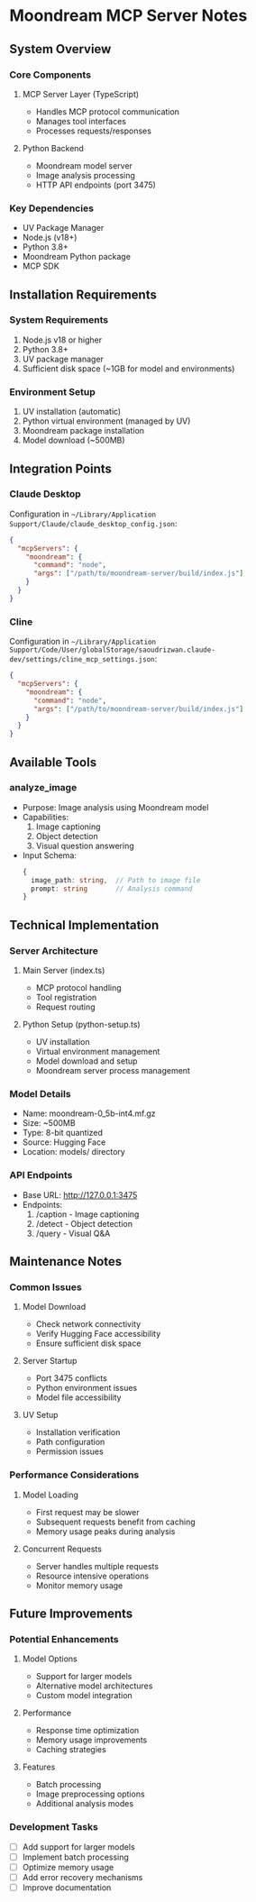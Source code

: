 # Moondream MCP Server Notes

## System Overview

### Core Components
1. MCP Server Layer (TypeScript)
   - Handles MCP protocol communication
   - Manages tool interfaces
   - Processes requests/responses

2. Python Backend
   - Moondream model server
   - Image analysis processing
   - HTTP API endpoints (port 3475)

### Key Dependencies
- UV Package Manager
- Node.js (v18+)
- Python 3.8+
- Moondream Python package
- MCP SDK

## Installation Requirements

### System Requirements
1. Node.js v18 or higher
2. Python 3.8+
3. UV package manager
4. Sufficient disk space (~1GB for model and environments)

### Environment Setup
1. UV installation (automatic)
2. Python virtual environment (managed by UV)
3. Moondream package installation
4. Model download (~500MB)

## Integration Points

### Claude Desktop
Configuration in `~/Library/Application Support/Claude/claude_desktop_config.json`:
```json
{
  "mcpServers": {
    "moondream": {
      "command": "node",
      "args": ["/path/to/moondream-server/build/index.js"]
    }
  }
}
```

### Cline
Configuration in `~/Library/Application Support/Code/User/globalStorage/saoudrizwan.claude-dev/settings/cline_mcp_settings.json`:
```json
{
  "mcpServers": {
    "moondream": {
      "command": "node",
      "args": ["/path/to/moondream-server/build/index.js"]
    }
  }
}
```

## Available Tools

### analyze_image
- Purpose: Image analysis using Moondream model
- Capabilities:
  1. Image captioning
  2. Object detection
  3. Visual question answering
- Input Schema:
  ```typescript
  {
    image_path: string,  // Path to image file
    prompt: string       // Analysis command
  }
  ```

## Technical Implementation

### Server Architecture
1. Main Server (index.ts)
   - MCP protocol handling
   - Tool registration
   - Request routing

2. Python Setup (python-setup.ts)
   - UV installation
   - Virtual environment management
   - Model download and setup
   - Moondream server process management

### Model Details
- Name: moondream-0_5b-int4.mf.gz
- Size: ~500MB
- Type: 8-bit quantized
- Source: Hugging Face
- Location: models/ directory

### API Endpoints
- Base URL: http://127.0.0.1:3475
- Endpoints:
  1. /caption - Image captioning
  2. /detect - Object detection
  3. /query - Visual Q&A

## Maintenance Notes

### Common Issues
1. Model Download
   - Check network connectivity
   - Verify Hugging Face accessibility
   - Ensure sufficient disk space

2. Server Startup
   - Port 3475 conflicts
   - Python environment issues
   - Model file accessibility

3. UV Setup
   - Installation verification
   - Path configuration
   - Permission issues

### Performance Considerations
1. Model Loading
   - First request may be slower
   - Subsequent requests benefit from caching
   - Memory usage peaks during analysis

2. Concurrent Requests
   - Server handles multiple requests
   - Resource intensive operations
   - Monitor memory usage

## Future Improvements

### Potential Enhancements
1. Model Options
   - Support for larger models
   - Alternative model architectures
   - Custom model integration

2. Performance
   - Response time optimization
   - Memory usage improvements
   - Caching strategies

3. Features
   - Batch processing
   - Image preprocessing options
   - Additional analysis modes

### Development Tasks
- [ ] Add support for larger models
- [ ] Implement batch processing
- [ ] Optimize memory usage
- [ ] Add error recovery mechanisms
- [ ] Improve documentation
